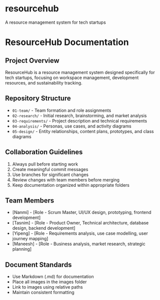 # resourcehub
A resource management system for tech startups

# ResourceHub Documentation

## Project Overview
ResourceHub is a resource management system designed specifically for tech startups, focusing on workspace management, development resources, and sustainability tracking.

## Repository Structure
- `01-team/` - Team formation and role assignments
- `02-research/` - Initial research, brainstorming, and market analysis
- `03-requirements/` - Project description and technical requirements
- `04-analysis/` - Personas, use cases, and activity diagrams
- `05-design/` - Entity relationships, content plans, prototypes, and class diagrams

## Collaboration Guidelines
1. Always pull before starting work
2. Create meaningful commit messages
3. Use branches for significant changes
4. Review changes with team members before merging
5. Keep documentation organized within appropriate folders

## Team Members
- [Nanmi] - [Role - Scrum Master, UI/UX design, prototyping, frontend development]
- [Tasnim] - [Role - Product Owner, Technical architecture, database design, backend development]
- [Yipeng] - [Role - Requirements analysis, use case modelling, user journey mapping]
- [Maneesh] - [Role - Business analysis, market research, strategic planning]

## Document Standards
- Use Markdown (.md) for documentation
- Place all images in the images folder
- Link to images using relative paths
- Maintain consistent formatting